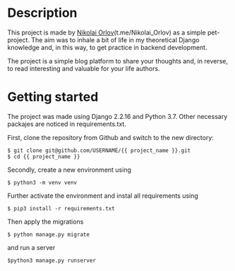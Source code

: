 # Description

This project is made by [Nikolai Orlov](t.me/Nikolai_Orlov)(t.me/Nikolai_Orlov) as a simple pet-project. The aim was to inhale a bit of life in my theoretical Django knowledge and, in this way, to get practice in backend development.

The project is a simple blog platform to share your thoughts and, in reverse, to read interesting and valuable for your life authors.

# Getting started
The project was made using Django 2.2.16 and Python 3.7. Other necessary packajes are noticed in requirements.txt.

First, clone the repository from Github and switch to the new directory:

    $ git clone git@github.com/USERNAME/{{ project_name }}.git
    $ cd {{ project_name }}

Secondly, create a new environment using

    $ python3 -m venv venv

Further activate the environment and instal all requirements using

    $ pip3 install -r requirements.txt

Then apply the migrations

    $ python manage.py migrate

and run a server

    $python3 manage.py runserver